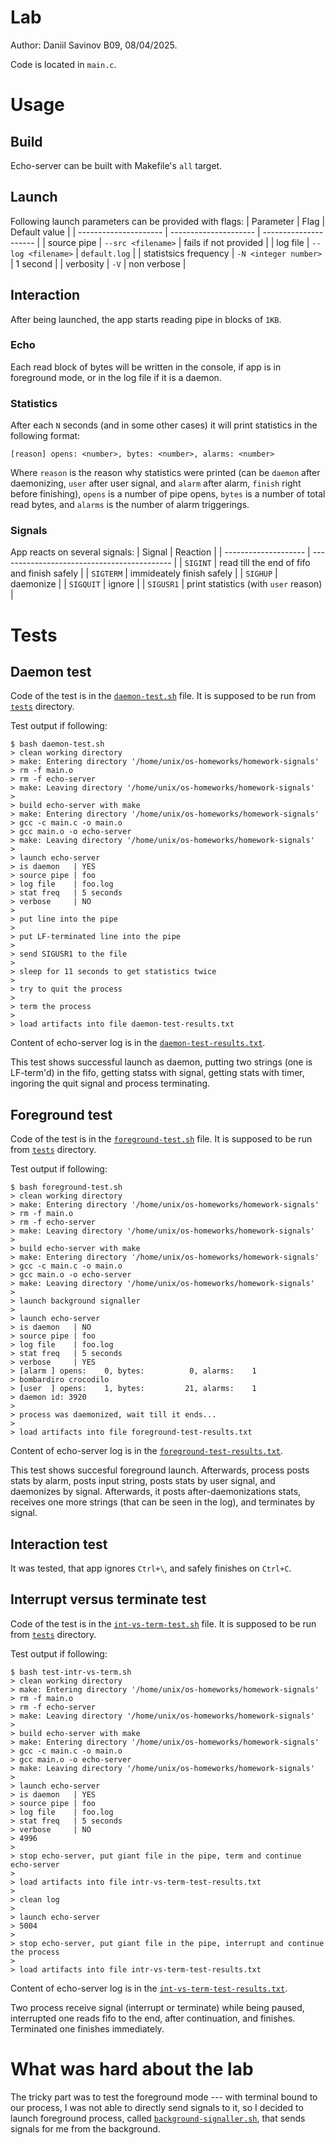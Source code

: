 # Lab
Author: Daniil Savinov B09, 08/04/2025.

Code is located in `main.c`.

# Usage
## Build
Echo-server can be built with Makefile's `all` target.

## Launch
Following launch parameters can be provided with flags:
| Parameter             | Flag                  | Default value         |
| --------------------- | --------------------- | --------------------- |
| source pipe           | `--src <filename>`    | fails if not provided | 
| log file              | `--log <filename>`    | `default.log`         |
| statistsics frequency | `-N <integer number>` | 1 second              |
| verbosity             | `-V`                  | non verbose           |

## Interaction
After being launched, the app starts reading pipe in blocks of `1KB`.

### Echo
Each read block of bytes will be written in the console, if app is in foreground mode, or in the log file if it is a daemon.

### Statistics
After each `N` seconds (and in some other cases) it will print statistics in the following format:
```
[reason] opens: <number>, bytes: <number>, alarms: <number>
```
Where `reason` is the reason why statistics were printed (can be `daemon` after daemonizing, `user` after user signal, and `alarm` after alarm, `finish` right before finishing), `opens` is a number of pipe opens, `bytes` is a number of total read bytes, and `alarms` is the number of alarm triggerings.

### Signals
App reacts on several signals:
| Signal               | Reaction                                    |
| -------------------- | ------------------------------------------- |
| `SIGINT`             | read till the end of fifo and finish safely |
| `SIGTERM`            | immideately finish safely                   |
| `SIGHUP`             | daemonize                                   |
| `SIGQUIT`            | ignore                                      |
| `SIGUSR1`            | print statistics (with `user` reason)       |

# Tests
## Daemon test
Code of the test is in the [`daemon-test.sh`](tests/daemon-test.sh) file. It is supposed to be run from [`tests`](tests) directory.

Test output if following:
```Shell
$ bash daemon-test.sh
> clean working directory
> make: Entering directory '/home/unix/os-homeworks/homework-signals'
> rm -f main.o
> rm -f echo-server
> make: Leaving directory '/home/unix/os-homeworks/homework-signals'
> 
> build echo-server with make
> make: Entering directory '/home/unix/os-homeworks/homework-signals'
> gcc -c main.c -o main.o
> gcc main.o -o echo-server
> make: Leaving directory '/home/unix/os-homeworks/homework-signals'
> 
> launch echo-server
> is daemon   | YES
> source pipe | foo
> log file    | foo.log
> stat freq   | 5 seconds
> verbose     | NO
> 
> put line into the pipe
> 
> put LF-terminated line into the pipe
> 
> send SIGUSR1 to the file
> 
> sleep for 11 seconds to get statistics twice
> 
> try to quit the process
> 
> term the process
> 
> load artifacts into file daemon-test-results.txt
```

Content of echo-server log is in the [`daemon-test-results.txt`](tests/daemon-test-results.txt).

This test shows successful launch as daemon, putting two strings (one is LF-term'd) in the fifo, getting statss with signal,
getting stats with timer, ingoring the quit signal and process terminating.

## Foreground test
Code of the test is in the [`foreground-test.sh`](tests/foreground-test.sh) file. It is supposed to be run from [`tests`](tests) directory.

Test output if following:
```Shell
$ bash foreground-test.sh
> clean working directory
> make: Entering directory '/home/unix/os-homeworks/homework-signals'
> rm -f main.o
> rm -f echo-server
> make: Leaving directory '/home/unix/os-homeworks/homework-signals'
> 
> build echo-server with make
> make: Entering directory '/home/unix/os-homeworks/homework-signals'
> gcc -c main.c -o main.o
> gcc main.o -o echo-server
> make: Leaving directory '/home/unix/os-homeworks/homework-signals'
> 
> launch background signaller
> 
> launch echo-server
> is daemon   | NO
> source pipe | foo
> log file    | foo.log
> stat freq   | 5 seconds
> verbose     | YES
> [alarm ] opens:    0, bytes:          0, alarms:    1
> bombardiro crocodilo
> [user  ] opens:    1, bytes:         21, alarms:    1
> daemon id: 3920
> 
> process was daemonized, wait till it ends...
> 
> load artifacts into file foreground-test-results.txt
```

Content of echo-server log is in the [`foreground-test-results.txt`](tests/foreground-test-results.txt).

This test shows succesful foreground launch. Afterwards, process posts stats by alarm, posts input string, posts stats by user signal,
and daemonizes by signal. Afterwards, it posts after-daemonizations stats, receives one more strings (that can be seen in the log),
and terminates by signal.

## Interaction test
It was tested, that app ignores `Ctrl+\`, and safely finishes on `Ctrl+C`.

## Interrupt versus terminate test
Code of the test is in the [`int-vs-term-test.sh`](tests/int-vs-term-test.sh) file. It is supposed to be run from [`tests`](tests) directory.

Test output if following:
``` Shell
$ bash test-intr-vs-term.sh
> clean working directory
> make: Entering directory '/home/unix/os-homeworks/homework-signals'
> rm -f main.o
> rm -f echo-server
> make: Leaving directory '/home/unix/os-homeworks/homework-signals'
> 
> build echo-server with make
> make: Entering directory '/home/unix/os-homeworks/homework-signals'
> gcc -c main.c -o main.o
> gcc main.o -o echo-server
> make: Leaving directory '/home/unix/os-homeworks/homework-signals'
> 
> launch echo-server
> is daemon   | YES
> source pipe | foo
> log file    | foo.log
> stat freq   | 5 seconds
> verbose     | NO
> 4996
> 
> stop echo-server, put giant file in the pipe, term and continue echo-server
> 
> load artifacts into file intr-vs-term-test-results.txt
> 
> clean log
> 
> launch echo-server
> 5004
> 
> stop echo-server, put giant file in the pipe, interrupt and continue the process
> 
> load artifacts into file intr-vs-term-test-results.txt
```

Content of echo-server log is in the [`int-vs-term-test-results.txt`](tests/int-vs-term-test-results.txt).

Two process receive signal (interrupt or terminate) while being paused, interrupted one reads fifo to the end, after continuation, 
and finishes. Terminated one finishes immediately.

# What was hard about the lab
The tricky part was to test the foreground mode --- with terminal bound to our process, I was not able to directly send signals to it, so I decided to launch foreground process, called [`background-signaller.sh`](tests/background-signaller.sh), that sends signals for me from the background.
